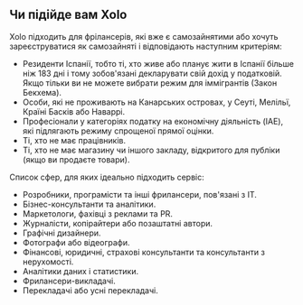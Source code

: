 ## Чи підійде вам Xolo

Xolo підходить для фрілансерів, які вже є самозайнятими або хочуть зареєструватися як самозайняті і відповідають
наступним критеріям:

- Резиденти Іспанії, тобто ті, хто живе або планує жити в Іспанії більше ніж 183 дні і тому зобов'язані декларувати свій
  дохід у податковій. Якщо тільки ви не можете вибрати режим для іммігрантів (Закон Бекхема).
- Особи, які не проживають на Канарських островах, у Сеуті, Мелільї, Країні Басків або Наваррі.
- Професіонали у категоріях податку на економічну діяльність (IAE), які підлягають режиму спрощеної прямої оцінки.
- Ті, хто не має працівників.
- Ті, хто не має магазину чи іншого закладу, відкритого для публіки (якщо ви продаєте товари).

Список сфер, для яких ідеально підходить сервіс:

- Розробники, програмісти та інші фрилансери, пов'язані з IT.
- Бізнес-консультанти та аналітики.
- Маркетологи, фахівці з реклами та PR.
- Журналісти, копірайтери або позаштатні автори.
- Графічні дизайнери.
- Фотографи або відеографи.
- Фінансові, юридичні, страхові консультанти та консультанти з нерухомості.
- Аналітики даних і статистики.
- Фрилансери-викладачі.
- Перекладачі або усні перекладачі.
